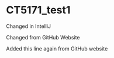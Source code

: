 # CT5171_test1
Changed in IntelliJ

Changed from GitHub Website

Added this line again from GitHub website
